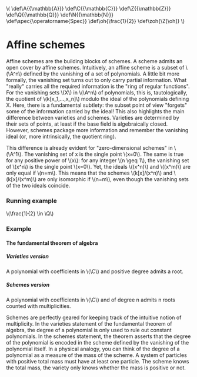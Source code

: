 <script src="/MathJax/MathJax.js?config=TeX-AMS_CHTML,local/local"></script>

\\( \def\A{{\mathbb{A}}} \def\C{{\mathbb{C}}} \def\Z{{\mathbb{Z}}} \def\Q{{\mathbb{Q}}} \def\N{{\mathbb{N}}} \def\spec{\operatorname{Spec}} \def\oh{\frac{1}{2}} \def\zoh{\Z[\oh]} \\)


# Affine schemes

Affine schemes are the building blocks of schemes.  A scheme admits an open cover by affine schemes.  Intuitively, an
affine scheme is a subset of \\(\A\^n\\) defined by the vanishing of a set of polynomials.  A little bit more formally,
the vanishing set turns out to only carry partial information.  What "really" carries all the required information is
the "ring of regular functions".  For the vanishing sets \\(X\\) in \\(\A\^n\\) of polynomials, this is, tautologically,
the quotient of \\(k[x\_1,...,x\_n]\\) modulo the ideal of the polynomials defining X.  Here, there is a fundamental
subtlety: the subset point of view "forgets" some of the information carried by the ideal!  This also highlights the
main difference between varieties and schemes.  Varieties are determined by their sets of points, at least if the base
field is algebraically closed.  However, schemes package more information and remember the vanishing ideal (or, more
intrinsically, the quotient ring).

This difference is already evident for "zero-dimensional schemes" in \\(\A\^1\\).  The vanishing set of x is the single
point \\(x=0\\).  The same is true for any positive power of \\(x\\): for any integer \\(n \geq 1\\), the vanishing set
of \\(x\^n\\) is the single point \\(x=0\\).  Yet, the ideals \\((x\^n)\\) and \\((x\^m)\\) are only equal if \\(n=m\\).
This means that the schemes \\(k[x]/(x\^n)\\) and \\(k[x]/(x\^m)\\) are only isomorphic if \\(n=m\\), even though the
vanishing sets of the two ideals coincide.

### Running example
\\(\frac{1}{2} \in \Q\\)

### Example
#### The fundamental theorem of algebra
##### Varieties version
A polynomial with coefficients in \\(\C\\) and positive degree admits a root.
##### Schemes version
A polynomial with coefficients in \\(\C\\) and of degree n admits n roots counted with multiplicities.

Schemes are perfectly geared for keeping track of the intuitive notion of multiplicity.  In the varieties statement of
the fundamental theorem of algebra, the degree of a polynomial is only used to rule out constant polynomials.  In the
schemes statement, the theorem asserts that the degree of the polynomial is encoded in the scheme defined by the
vanishing of the polynomial itself.  In a physical analogy, you can think of the degree of a polynomial as a measure of
the mass of the scheme.  A system of particles with positive total mass must have at least one particle.  The scheme
knows the total mass, the variety only knows whether the mass is positive or not.